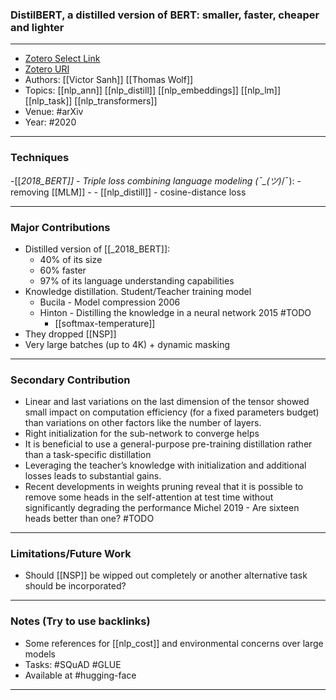 ### DistilBERT, a distilled version of BERT: smaller, faster, cheaper and lighter
---
- [Zotero Select Link](zotero://select/groups/2480461/items/KZXBZ24C)
- [Zotero URI](https://www.zotero.org/groups/2480461/items/KZXBZ24C)
- Authors: [[Victor Sanh]] [[Thomas Wolf]]
- Topics: [[nlp_ann]] [[nlp_distill]]  [[nlp_embeddings]] [[nlp_lm]] [[nlp_task]] [[nlp_transformers]]
- Venue: #arXiv
- Year: #2020
---
### Techniques
-[[_2018_BERT]]
	- Triple loss combining language modeling (¯\_(ツ)_/¯):
		- removing [[MLM]]
		- 
	- [[nlp_distill]]
	- cosine-distance loss 

---
### Major Contributions
- Distilled version of [[_2018_BERT]]:
	- 40% of its size
	- 60% faster
	- 97% of its language understanding capabilities
- Knowledge distillation. Student/Teacher training model
	- Bucila - Model compression 2006
	- Hinton - Distilling the knowledge in a neural network 2015 #TODO
		- [[softmax-temperature]]
- They dropped [[NSP]]
- Very large batches (up to 4K) + dynamic masking
---
### Secondary Contribution
- Linear and last variations on the last dimension of the tensor showed small impact on computation efficiency (for a fixed parameters budget) than variations on other factors like the number of layers. 
- Right initialization for the sub-network to converge helps
- It is beneficial to use a general-purpose pre-training distillation rather than a task-specific distillation
- Leveraging the teacher’s knowledge with initialization and additional losses leads to substantial gains.
- Recent developments in weights pruning reveal that it is possible to remove some heads in the self-attention at test time without significantly degrading the performance Michel 2019 - Are sixteen heads better than one? #TODO
---
### Limitations/Future Work
- Should [[NSP]] be wipped out completely or another alternative task should be incorporated?
---
### Notes (Try to use backlinks)
- Some references for [[nlp_cost]] and environmental concerns over large models
- Tasks: #SQuAD #GLUE 
- Available at #hugging-face 
---
